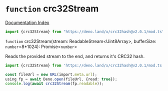 # `function` crc32Stream

[Documentation Index](../README.md)

```ts
import {crc32Stream} from "https://deno.land/x/crc32hash@v2.0.1/mod.ts"
```

`function` crc32Stream(stream: ReadableStream\<Uint8Array>, bufferSize: `number`=8\*1024): Promise\<`number`>

Reads the provided stream to the end, and returns it's CRC32 hash.

```ts
import {crc32Stream} from 'https://deno.land/x/crc32hash@v2.0.1/mod.ts';

const fileUrl = new URL(import.meta.url);
using fp = await Deno.open(fileUrl, {read: true});
console.log(await crc32Stream(fp.readable));
```

